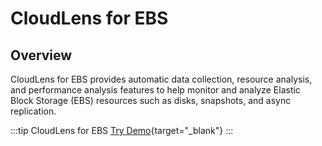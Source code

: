 # CloudLens for EBS

## Overview

CloudLens for EBS provides automatic data collection, resource analysis, and performance analysis features to help monitor and analyze Elastic Block Storage (EBS) resources such as disks, snapshots, and async replication.

:::tip CloudLens for EBS
[Try Demo](/playground/demo.html?dest=/lognext/app/ebs_lens%3Fresource=/overview/project/aliyun-product-data-1819385687343877-cn-hangzhou/logstore/ebs_disk_metric/dashboardtemplate/ebs-overview){target="_blank"}
:::
